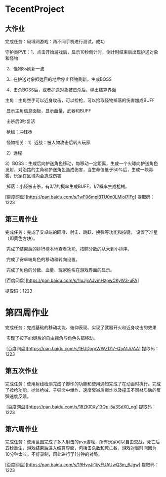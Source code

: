 # TecentProject

## 大作业

完成任务：局域网游戏：两不同手机进行测试，成功

​                   守护类PVE：1、点击开始游戏后，显示10秒倒计时，倒计时结束后出现护送对象和怪物

​                                          2、怪物8s刷新一波

​                                          3、在护送对象抵达目的地后停止怪物刷新，生成BOSS

​                                          4、击杀BOSS后，或者护送对象被击杀后，弹出结算界面

​                   主角：主角空手可以近身攻击，可以捡枪，可以拾取怪物掉落的伤害加成BUFF

​                               显示主角信息面板，显示血量，武器和BUFF

​                               击杀后3秒复活

​                    枪械：冲锋枪

​                    怪物相关：1）近战：被人物攻击后转火玩家

​                                       2）远程

​                                       3）BOSS：生成后向护送角色移动，每移动一定距离，生成一个火球向护送角色    发射，对沿路的主角和护送角色造成伤害，当生命值低于50%后，生成一块毒雾，玩家在区域内会造成伤害

​                      掉落：小怪被击杀，有3/7的概率生成BUFF，1/7概率生成枪械。

[百度网盘][https://pan.baidu.com/s/1wF06mplBTU0n0LMlol7IFg] 提取码：1223

## 第三周作业

完成任务：完成了安卓端的瞄准、射击、跳跃、换弹等功能和按键。 设置了准星（即黄色方块）。

​                   完成了结束后的排行榜本地查看功能，按照分数的从大到小排序。

​                   完成了安卓端角色的移动和转向设置。

​                   完成了角色的分数、血量、玩家姓名在游戏界面的显示。

 [百度网盘][https://pan.baidu.com/s/1IuJjxAJvmHzpwCKyW3-uFA]

提取码：1223



# 第四周作业

​        完成任务：完成基础的移动功能、俯仰表现、实现了武器开火和近身攻击的效果

​        实现了按下alt键后的自由视角与角色头部移动。

​        [百度网盘][https://pan.baidu.com/s/1EUDorgWWZD17-Q5A1Ji7AA]       提取码：1223   

## 第五次作业

​        完成任务：使用射线检测完成了脚印的功能和使用通知完成了在动画时执行。完成了捡枪功能。抛体枪械、子弹命中爆炸、速度衰减后爆炸以及撞击不同材质后的反弹速度反馈。

​      [百度网盘][https://pan.baidu.com/s/18ZKl0Xy13Qp-5a3SdX0_ng] 提取码：1223

## 第六周作业

​    完成任务：使用蓝图完成了多人射击的pvp游戏，所有玩家可以自由交战，死亡后五秒重生，游戏结束后进入结算界面，包括击杀数和死亡数，游戏对局时间因为10分钟太长，不好录制，因此进行了1分钟的对局。

   [百度网盘][https://pan.baidu.com/s/19HvyJr1kyFUAUwQ3m_6Jgw] 提取码：1223

